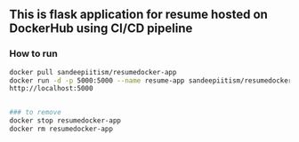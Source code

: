 ## This is flask application for resume hosted on DockerHub using CI/CD pipeline

### How to run

```bash
docker pull sandeepiitism/resumedocker-app
docker run -d -p 5000:5000 --name resume-app sandeepiitism/resumedocker-app
http://localhost:5000


### to remove
docker stop resumedocker-app
docker rm resumedocker-app
```
